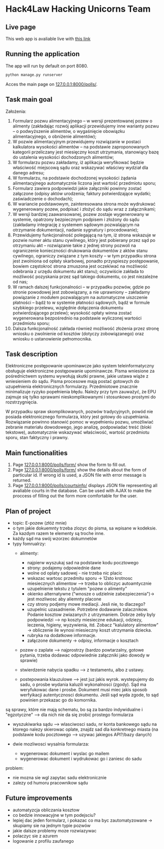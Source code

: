 # Hack4Law Hacking Unicorns Team

## Live page

This web app is avaliable live with [this link](https://elawsuit-programming-unicorns.herokuapp.com/polls)

## Running the application
The app will run by default on port 8080.

```python
python manage.py runserver
```

Acces the main page on [127.0.0.1:8000/polls/](127.0.0.1:8000/polls/).


## Task main goal
Założenia:
 1.	Formularz pozwu alimentacyjnego – w wersji prezentowanej pozew o alimenty (zakładając rozwój aplikacji przewidujemy inne warianty pozwu – o podwyższenie alimentów, o wygaśnięcie obowiązku alimentacyjnego, o obniżenie alimentów);
 2.	W pozwie alimentacyjnym przewidujemy rozwiązanie w postaci kalkulatora wysokości alimentów – na podstawie zaproponowanych kategorii przeliczany jest miesięczny koszt utrzymania, stanowiący bazę do ustalenia wysokości dochodzonych alimentów;
 3.	W formularzu pozwu zakładamy, iż aplikacja weryfikować będzie właściwość miejscową sądu oraz wskazywać właściwy wydział dla danego adresu; 
 4.	W formularzu, na podstawie dochodzonej wysokości żądania alimentacyjnego automatycznie liczona jest wartość przedmiotu sporu;
 5.	Formularz zawiera podpowiedzi jakie załączniki powinny zostać załączone (odpisy aktów urodzenia; faktury potwierdzające wydatki; zaświadczenie o dochodach);
 6.	W wariancie podstawowym, zainteresowana strona może wydrukować wygenerowany pozew, podpisać i złożyć do sądu wraz z załącznikami;
 7.	W wersji bardziej zaawansowanej, pozew zostaje wygenerowany w systemie, opatrzony bezpiecznym podpisem i złożony do sądu (zakładamy integrację z systemem sądowym pozwalającym na otrzymanie dokumentacji, nadanie sygnatury i procedowanie);
 8.	Przewidujemy funkcjonalność polegającą na tym, iż strona wskazuje w pozwie numer aktu stanu cywilnego, który jest pobierany przez sąd po otrzymaniu akt – rozwiązanie takie z jednej strony pozwoli na ograniczenie konieczności drukowania dokumentów z aktów stanu cywilnego, ograniczy związane z tym koszty – w tym przypadku strona jest zwolniona od opłaty skarbowej, ponadto przyspieszy postępowanie, bowiem częstokroć strona zmuszona jest oczekiwać na możliwość odebrania z urzędu dokumentu akt stanu); oczywiście zakłada to możliwość pozyskania przez sąd takiego dokumentu, co jest niezależne od nas;
 9.	W ramach dalszej funkcjonalności – w przypadku pozwów, gdzie po stronie powodowej jest zobowiązany, a nie uprawniony – zakładamy powiązanie z modułem pozwalającym na automatyczne uiszczenie płatności – bądź to w systemie płatności sądowych, bądź w formule szybkiego przelewu, względnie dołączenia dokumentu potwierdzającego przelew); wysokość opłaty winna zostać wygenerowana bezpośrednio na podstawie wyliczonej wartości przedmiotu sporu;
 10.	Dalsza funkcjonalność zakłada również możliwość złożenia przez stronę wniosku o zwolnienie od kosztów (dotyczy zobowiązanego) oraz wniosku o ustanowienie pełnomocnika.

## Task description
Elektroniczne postępowanie upominawcze jako system teleinformatyczny obsługuje elektroniczne postępowanie upominawcze. Pisma wniesione za pośrednictwem systemu wywołują skutki prawne, jakie ustawa wiąże z wniesieniem do sądu. Pisma procesowe mają postać gotowych do uzupełnienia elektronicznych formularzy. Przedmiotowe znacznie minimalizuje ryzyko popełnienia błędu. Należy przy tym zauważyć, że EPU zajmuje się tylko sprawami nieskomplikowanymi i stosunkowo prostymi do rozstrzygnięcia.

W przypadku spraw skomplikowanych, pozwów tradycyjnych, powód nie posiada elektronicznego formularza, który jest gotowy do uzupełniania. Rozwiązanie powinno stanowić pomoc w wypełnieniu pozwu, umożliwiać zebranie materiału dowodowego, jego analizę, podpowiadać treść (bloki tekstowe), automatycznie wskazywać właściwość, wartość przedmiotu sporu, stan faktyczny i prawny.

## Main functionalities
 1. Page [127.0.0.1:8000/polls/form/](127.0.0.1:8000/polls/form/) show the form to fill out.
 2. Page [127.0.0.1:8000/polls/form/<id>](127.0.0.1:8000/polls/form/<id>) show the details about the form of particular id. If wrong id is used, a JSON file with error message is returned.
 3. Page [127.0.0.1:8000/polls/courtsinfo/](127.0.0.1:8000/polls/courtsinfo/) displays JSON file representing all avaliable courts in the database. Can be used with AJAX to make the proccess of filling out the form more comfortable for the user.



## Plan of project
 - topic: E-pozew (złóż mnie)
 - o tym jakie dokuemnty trzeba zlozyc do pisma, sa wpisane w kodeksie. Za kazdym razem te elementy są troche inne.
 - każdy sąd ma swój wzorzec dokumnetów
 - typy fomrualrzy:
    - alimenty:
        - najpierw wyszukaj sad na podstawie kodu pocztowego
        - strony: podajemy odpowiednie dane
        - wolne od oplaty sadowej - nie trzeba nic placic
        - wskazac wartosc przedmitu sporu -> 12sto krotnosc miesiecznych alimentow --> trzeba to obliczyc autoamtycznie
        - uzupelnienie tekstu z tytulem "pozew o alimenty"
        - okienko alternatywne ("wnosze o udzielnie zabezpieczenia")-> jest mozliwosc aby aliemnty placone 
        - czy strony podjemy mowe mediacji. Jesli nie, to dlaczego?
        - uzupelnic uzasadnienie. Potrzebne dodawanie zalacznikow. Podanie kosztow zwiazanych z utrzymaniem. Dobrze zeby byly podpowiedzi --> np koszty miesieczne edukacji, odziezy, leczenia, higieny, wyzywienia, itd. Zobacz "kalulatory alimentow" -> obliczenie ile wynosi miesieczny koszt utrzymania dziecka. 
        - rubryka na dodatkowe informacje. 
        - załączone dokumenty -> odpisy, informacje o kosztach

    - pozew o zaplate --> najprostrzy (bardzo powtarzalny, gotowe pytania, trzeba dodawac odpowiednie załączniki jako dowody w sprawie)
    - stwierdzenie nabycia spadku --> z testamentu, albo z ustawy. 
    - postepowania klauzulowe --> jest juz jakis wyrok. wystepujemy do sadu, o prosbe wydania kaluzili wykonalnosci (zgody). Sąd ma weryfukowac dane i prosbe. Dokument musi miec jakis sposob werfyikacji autentycznosci dokumentu. Jeśli sąd wyda zgode, to sąd powinien przekazac go do komornika. 

są sprawy, które nie mają schematu, bo są za bardzo indywidualne i "egzotyczne" --> dla nich nie da się zrobić prostego formularza

 - wyszukiwarka sądu --> wlasciwosci sadu, nr konta bankowego sądu na ktorego nalezy skierowac oplate, znajdz sad dla konkretnego miasta (na podstawie kodu pocztowego --> uzywac jakiegos API?/bazy danych)

 - dwie mozliwosci wysalnia formularza:
   - wygenerowac dokument i wyslac go mailem
   - wygenerowac dokument i wydrukowac go i zaniesc do sadu

problem:
 - nie mozna sie wgl zapytac sadu elektronicznie
 - zalezy od humoru pracownikow sądu



## Future improvements
 - automatyzcja obliczania kosztow
 - co bedzie innowacyjne w tym podejsciu?
 - lepiej dac jeden formularz, i pokazac co ma byc zautomatyzowane -> skupiamy sie na jednym typie pozwów
 - jakie dalsze problemy moze rozwiazywac
 - polaczyc sie z azurem
 - logowanie z profilu zaufanego
